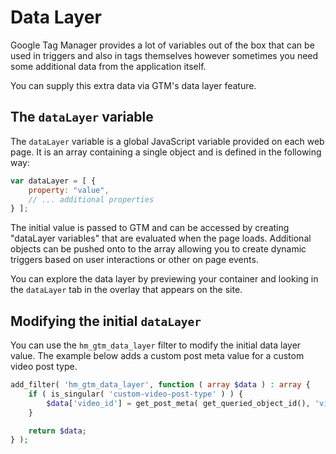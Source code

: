 # Data Layer

Google Tag Manager provides a lot of variables out of the box that can be used in triggers and also in tags themselves however sometimes you need some additional data from the application itself.

You can supply this extra data via GTM's data layer feature.

## The `dataLayer` variable

The `dataLayer` variable is a global JavaScript variable provided on each web page. It is an array containing a single object and is defined in the following way:

```js
var dataLayer = [ {
	property: "value",
	// ... additional properties
} ];
```

The initial value is passed to GTM and can be accessed by creating "dataLayer variables" that are evaluated when the page loads. Additional objects can be pushed onto to the array allowing you to create dynamic triggers based on user interactions or other on page events.

You can explore the data layer by previewing your container and looking in the `dataLayer` tab in the overlay that appears on the site.

## Modifying the initial `dataLayer`

You can use the `hm_gtm_data_layer` filter to modify the initial data layer value. The example below adds a custom post meta value for a custom video post type.

```php
add_filter( 'hm_gtm_data_layer', function ( array $data ) : array {
	if ( is_singular( 'custom-video-post-type' ) ) {
		$data['video_id'] = get_post_meta( get_queried_object_id(), 'video_id', true );
	}

	return $data;
} );
```
